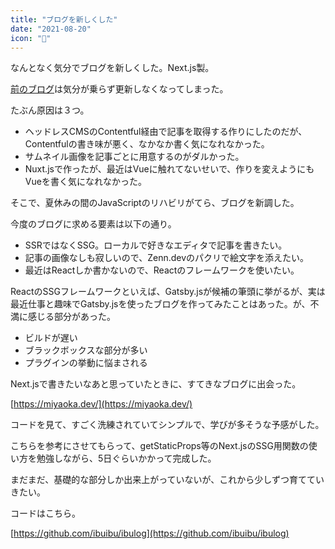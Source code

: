 ```yaml
---
title: "ブログを新しくした"
date: "2021-08-20"
icon: "👋"
---
```


なんとなく気分でブログを新しくした。Next.js製。

[前のブログ]()は気分が乗らず更新しなくなってしまった。

たぶん原因は３つ。

- ヘッドレスCMSのContentful経由で記事を取得する作りにしたのだが、Contentfulの書き味が悪く、なかなか書く気になれなかった。
- サムネイル画像を記事ごとに用意するのがダルかった。
- Nuxt.jsで作ったが、最近はVueに触れてないせいで、作りを変えようにもVueを書く気になれなかった。

そこで、夏休みの間のJavaScriptのリハビリがてら、ブログを新調した。

今度のブログに求める要素は以下の通り。

- SSRではなくSSG。ローカルで好きなエディタで記事を書きたい。
- 記事の画像なしも寂しいので、Zenn.devのパクリで絵文字を添えたい。
- 最近はReactしか書かないので、Reactのフレームワークを使いたい。

ReactのSSGフレームワークといえば、Gatsby.jsが候補の筆頭に挙がるが、実は最近仕事と趣味でGatsby.jsを使ったブログを作ってみたことはあった。が、不満に感じる部分があった。

- ビルドが遅い
- ブラックボックスな部分が多い
- プラグインの挙動に悩まされる

Next.jsで書きたいなあと思っていたときに、すてきなブログに出会った。

[https://miyaoka.dev/](https://miyaoka.dev/)

コードを見て、すごく洗練されていてシンプルで、学びが多そうな予感がした。

こちらを参考にさせてもらって、getStaticProps等のNext.jsのSSG用関数の使い方を勉強しながら、5日ぐらいかかって完成した。

まだまだ、基礎的な部分しか出来上がっていないが、これから少しずつ育てていきたい。

コードはこちら。

[https://github.com/ibuibu/ibulog](https://github.com/ibuibu/ibulog)


